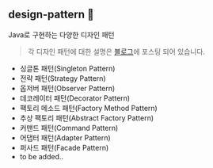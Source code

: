 ## design-pattern 🎨
Java로 구현하는 다양한 디자인 패턴<br>
> 각 디자인 패턴에 대한 설명은 [블로그](https://velog.io/@pppp0722/series/%EB%94%94%EC%9E%90%EC%9D%B8-%ED%8C%A8%ED%84%B4)에 포스팅 되어 있습니다.
- 싱글톤 패턴(Singleton Pattern)
- 전략 패턴(Strategy Pattern)
- 옵저버 패턴(Observer Pattern)
- 데코레이터 패턴(Decorator Pattern)
- 팩토리 메소드 패턴(Factory Method Pattern)
- 추상 팩토리 패턴(Abstract Factory Pattern)
- 커맨드 패턴(Command Pattern)
- 어댑터 패턴(Adapter Pattern)
- 퍼사드 패턴(Facade Pattern)
- to be added..
